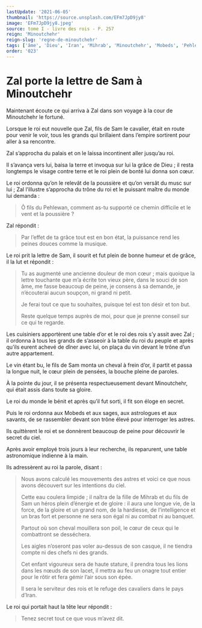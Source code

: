 ```yaml
---
lastUpdate: '2021-06-05'
thumbnail: 'https://source.unsplash.com/EFm7JpD9jy8'
image: 'EFm7JpD9jy8.jpeg'
source: tome I - livre des rois - P. 257
reign: 'Minoutchehr'
reign-slug: 'regne-de-minoutchehr'
tags: ['âme', 'Dieu', 'Iran', 'Mihrab', 'Minoutchehr', 'Mobeds', 'Pehlewan', 'Sam', 'Zal']
order: '023'
---
```


# Zal porte la lettre de Sam à Minoutchehr

Maintenant écoute ce qui arriva à Zal dans son voyage à la cour de Minoutchehr le fortuné.

Lorsque le roi eut nouvelle que Zal, fils de Sam le cavalier, était en route pour venir le voir, tous les grands qui brillaient dans l’empire sortirent pour aller à sa rencontre.

Zal s’approcha du palais et on le laissa incontinent aller jusqu’au roi.

Il s’avança vers lui, baisa la terre et invoqua sur lui la grâce de Dieu ; il resta longtemps le visage contre terre et le roi plein de bonté lui donna son cœur.

Le roi ordonna qu’on le relevât de la poussière et qu’on versât du musc sur lui ; Zal l’illustre s’approcha du trône du roi et le puissant maître du monde lui demanda :

> Ô fils du Pehlewan, comment as-tu supporté ce chemin difficile et le vent et la poussière ?

Zal répondit :

> Par l’effet de ta grâce tout est en bon état, la puissance rend les peines douces comme la musique.

Le roi prit la lettre de Sam, il sourit et fut plein de bonne humeur et de grâce, il la lut et répondit :

> Tu as augmenté une ancienne douleur de mon cœur ; mais quoique la lettre touchante que m’a écrite ton vieux père, dans le souci de son âme, me fasse beaucoup de peine, je consens à sa demande, je n’écouterai aucun soupçon, ni grand ni petit.
>
> Je ferai tout ce que tu souhaites, puisque tel est ton désir et ton but.
>
> Reste quelque temps auprès de moi, pour que je prenne conseil sur ce qui te regarde.

Les cuisiniers apportèrent une table d’or et le roi des rois s’y assit avec Zal ; il ordonna à tous les grands de s’asseoir à la table du roi du peuple et après qu’ils eurent achevé de dîner avec lui, on plaça du vin devant le trône d’un autre appartement.

Le vin étant bu, le fils de Sam monta un cheval à frein d’or, il partit et passa la longue nuit, le cœur plein de pensées, la bouche pleine de paroles.

À la pointe du jour, il se présenta respectueusement devant Minoutchehr, qui était assis dans toute sa gloire.

Le roi du monde le bénit et après qu’il fut sorti, il fit son éloge en secret.

Puis le roi ordonna aux Mobeds et aux sages, aux astrologues et aux savants, de se rassembler devant son trône élevé pour interroger les astres.

Ils quittèrent le roi et se donnèrent beaucoup de peine pour découvrir le secret du ciel.

Après avoir employé trois jours à leur recherche, ils reparurent, une table astronomique indienne à la main.

Ils adressèrent au roi la parole, disant :

> Nous avons calculé les mouvements des astres et voici ce que nous avons découvert sur les intentions du ciel.
>
> Cette eau coulera limpide ; il naîtra de la fille de Mihrab et du fils de Sam un héros plein d’énergie et de gloire : il aura une longue vie, de la force, de la gloire et un grand nom, de la hardiesse, de l’intelligence et un bras fort et personne ne sera son égal ni au combat ni au banquet.
>
> Partout où son cheval mouillera son poil, le cœur de ceux qui le combattront se desséchera.
>
> Les aigles n’oseront pas voler au-dessus de son casque, il ne tiendra compte ni des chefs ni des grands.
>
> Cet enfant vigoureux sera de haute stature, il prendra tous les lions dans les nœuds de son lacet, il mettra au feu un onagre tout entier pour le rôtir et fera gémir l’air sous son épée.
>
> Il sera le serviteur des rois et le refuge des cavaliers dans le pays d’Iran.

Le roi qui portait haut la tête leur répondit :

> Tenez secret tout ce que vous m’avez dit.
